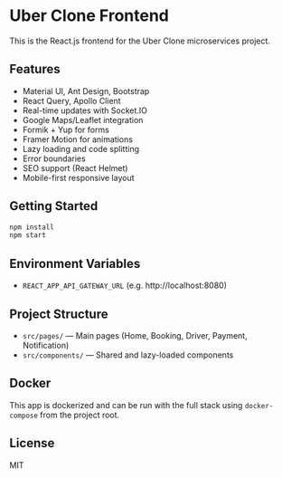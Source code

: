 # Uber Clone Frontend

This is the React.js frontend for the Uber Clone microservices project.

## Features
- Material UI, Ant Design, Bootstrap
- React Query, Apollo Client
- Real-time updates with Socket.IO
- Google Maps/Leaflet integration
- Formik + Yup for forms
- Framer Motion for animations
- Lazy loading and code splitting
- Error boundaries
- SEO support (React Helmet)
- Mobile-first responsive layout

## Getting Started

```bash
npm install
npm start
```

## Environment Variables
- `REACT_APP_API_GATEWAY_URL` (e.g. http://localhost:8080)

## Project Structure
- `src/pages/` — Main pages (Home, Booking, Driver, Payment, Notification)
- `src/components/` — Shared and lazy-loaded components

## Docker
This app is dockerized and can be run with the full stack using `docker-compose` from the project root.

## License
MIT
